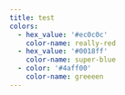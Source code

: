```yaml
---
title: test
colors:
  - hex_value: '#ec0c0c'
    color-name: really-red
  - hex_value: '#0018ff'
    color-name: super-blue
  - color: '#4aff00'
    color-name: greeeen
---
```


